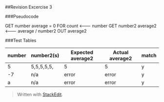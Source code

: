##Revision Excercise 3

###Pseudocode 

GET number 
average = 0
FOR count <--- number
GET number2 
average2 <--- average / number2
OUT average2

###Test Tables

|number|number2(s)|Expected average2|Actual average2|match|
|------|----------|--------|--------|-----|
|5|5,5,5,5,5,|5|5|y|
|-7|n/a|error|error|y|
|a|n/a|error|error|y|


> Written with [StackEdit](https://stackedit.io/).